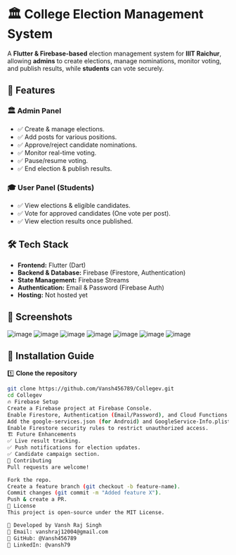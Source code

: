 # 🏛️ College Election Management System

A **Flutter & Firebase-based** election management system for **IIIT Raichur**, allowing **admins** to create elections, manage nominations, monitor voting, and publish results, while **students** can vote securely.

## 🚀 Features

### 🏛️ **Admin Panel**
- ✅ Create & manage elections.
- ✅ Add posts for various positions.
- ✅ Approve/reject candidate nominations.
- ✅ Monitor real-time voting.
- ✅ Pause/resume voting.
- ✅ End election & publish results.

### 🎓 **User Panel (Students)**
- ✅ View elections & eligible candidates.
- ✅ Vote for approved candidates (One vote per post).
- ✅ View election results once published.

## 🛠️ Tech Stack

- **Frontend:** Flutter (Dart)
- **Backend & Database:** Firebase (Firestore, Authentication)
- **State Management:** Firebase Streams
- **Authentication:** Email & Password (Firebase Auth)
- **Hosting:** Not hosted yet

## 📸 Screenshots

![image](https://github.com/user-attachments/assets/d7db81aa-28d6-45e9-9a05-27a7e43e4e1b)
![image](https://github.com/user-attachments/assets/51fd4d4c-c60a-4d81-ac43-ba55621ede1e)
![image](https://github.com/user-attachments/assets/fe69b843-de9f-4a4d-8a14-3fe7755649c3)
![image](https://github.com/user-attachments/assets/c9fe2cb7-b2a1-435a-85b3-a496c53a61e9)
![image](https://github.com/user-attachments/assets/907a6b3b-527b-4ea5-9c64-5fa962be1933)
![image](https://github.com/user-attachments/assets/c69dc961-b497-4517-a9d2-1c9819a2e73c)
![image](https://github.com/user-attachments/assets/415db1c8-2da3-49b0-bd16-be8221660fb0)









## 📌 Installation Guide

1️⃣ **Clone the repository**  
```sh
git clone https://github.com/Vansh456789/Collegev.git
cd Collegev
🔥 Firebase Setup
Create a Firebase project at Firebase Console.
Enable Firestore, Authentication (Email/Password), and Cloud Functions.
Add the google-services.json (for Android) and GoogleService-Info.plist (for iOS) to your project.
Enable Firestore security rules to restrict unauthorized access.
🏗️ Future Enhancements
✅ Live result tracking.
✅ Push notifications for election updates.
✅ Candidate campaign section.
🤝 Contributing
Pull requests are welcome!

Fork the repo.
Create a feature branch (git checkout -b feature-name).
Commit changes (git commit -m "Added feature X").
Push & create a PR.
📜 License
This project is open-source under the MIT License.

👤 Developed by Vansh Raj Singh
📧 Email: vanshraj12004@gmail.com
🔗 GitHub: @Vansh456789
🔗 LinkedIn: @vansh79
